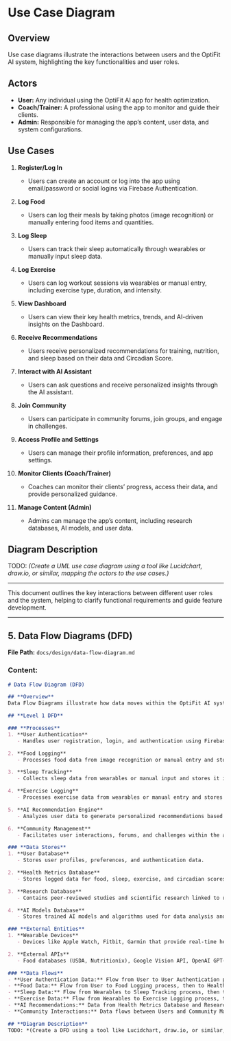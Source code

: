 # Use Case Diagram

## **Overview**
Use case diagrams illustrate the interactions between users and the OptiFit AI system, highlighting the key functionalities and user roles.

## **Actors**
- **User:** Any individual using the OptiFit AI app for health optimization.
- **Coach/Trainer:** A professional using the app to monitor and guide their clients.
- **Admin:** Responsible for managing the app’s content, user data, and system configurations.

## **Use Cases**
1. **Register/Log In**
   - Users can create an account or log into the app using email/password or social logins via Firebase Authentication.

2. **Log Food**
   - Users can log their meals by taking photos (image recognition) or manually entering food items and quantities.

3. **Log Sleep**
   - Users can track their sleep automatically through wearables or manually input sleep data.

4. **Log Exercise**
   - Users can log workout sessions via wearables or manual entry, including exercise type, duration, and intensity.

5. **View Dashboard**
   - Users can view their key health metrics, trends, and AI-driven insights on the Dashboard.

6. **Receive Recommendations**
   - Users receive personalized recommendations for training, nutrition, and sleep based on their data and Circadian Score.

7. **Interact with AI Assistant**
   - Users can ask questions and receive personalized insights through the AI assistant.

8. **Join Community**
   - Users can participate in community forums, join groups, and engage in challenges.

9. **Access Profile and Settings**
   - Users can manage their profile information, preferences, and app settings.

10. **Monitor Clients (Coach/Trainer)**
    - Coaches can monitor their clients’ progress, access their data, and provide personalized guidance.

11. **Manage Content (Admin)**
    - Admins can manage the app’s content, including research databases, AI models, and user data.

## **Diagram Description**
TODO: *(Create a UML use case diagram using a tool like Lucidchart, draw.io, or similar, mapping the actors to the use cases.)*

---

This document outlines the key interactions between different user roles and the system, helping to clarify functional requirements and guide feature development.

---

## **5. Data Flow Diagrams (DFD)**

**File Path:** `docs/design/data-flow-diagram.md`

### **Content:**

```markdown
# Data Flow Diagram (DFD)

## **Overview**
Data Flow Diagrams illustrate how data moves within the OptiFit AI system, highlighting data sources, processing, storage, and outputs.

## **Level 1 DFD**

### **Processes**
1. **User Authentication**
   - Handles user registration, login, and authentication using Firebase Authentication.

2. **Food Logging**
   - Processes food data from image recognition or manual entry and stores it in the database.

3. **Sleep Tracking**
   - Collects sleep data from wearables or manual input and stores it in the database.

4. **Exercise Logging**
   - Processes exercise data from wearables or manual entry and stores it in the database.

5. **AI Recommendation Engine**
   - Analyzes user data to generate personalized recommendations based on circadian rhythms and health metrics.

6. **Community Management**
   - Facilitates user interactions, forums, and challenges within the app.

### **Data Stores**
1. **User Database**
   - Stores user profiles, preferences, and authentication data.

2. **Health Metrics Database**
   - Stores logged data for food, sleep, exercise, and circadian scores.

3. **Research Database**
   - Contains peer-reviewed studies and scientific research linked to recommendations.

4. **AI Models Database**
   - Stores trained AI models and algorithms used for data analysis and recommendation generation.

### **External Entities**
1. **Wearable Devices**
   - Devices like Apple Watch, Fitbit, Garmin that provide real-time health data.

2. **External APIs**
   - Food databases (USDA, Nutritionix), Google Vision API, OpenAI GPT-4 API.

### **Data Flows**
- **User Authentication Data:** Flow from User to User Authentication process, then to User Database.
- **Food Data:** Flow from User to Food Logging process, then to Health Metrics Database.
- **Sleep Data:** Flow from Wearables to Sleep Tracking process, then to Health Metrics Database.
- **Exercise Data:** Flow from Wearables to Exercise Logging process, then to Health Metrics Database.
- **AI Recommendations:** Data from Health Metrics Database and Research Database flow into AI Recommendation Engine, which outputs recommendations to the User Dashboard.
- **Community Interactions:** Data flows between Users and Community Management process, stored in Health Metrics Database.

## **Diagram Description**
TODO: *(Create a DFD using a tool like Lucidchart, draw.io, or similar, representing the data flows as described.)*
